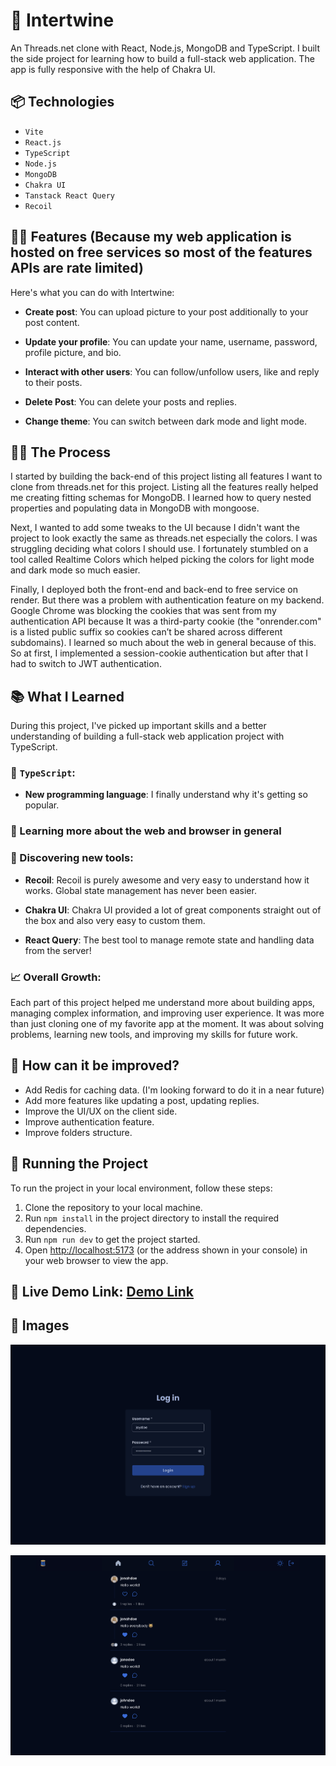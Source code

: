 # 🧵 Intertwine

An Threads.net clone with React, Node.js, MongoDB and TypeScript. I built the side project for learning how to build a full-stack web application. The app is fully responsive with the help of Chakra UI.

## 📦 Technologies

- `Vite`
- `React.js`
- `TypeScript`
- `Node.js`
- `MongoDB`
- `Chakra UI`
- `Tanstack React Query`
- `Recoil`

## 👨‍💻 Features (Because my web application is hosted on free services so most of the features APIs are rate limited)

Here's what you can do with Intertwine:

- **Create post**: You can upload picture to your post additionally to your post content.

- **Update your profile**: You can update your name, username, password, profile picture, and bio.

- **Interact with other users**: You can follow/unfollow users, like and reply to their posts.

- **Delete Post**: You can delete your posts and replies.

- **Change theme**: You can switch between dark mode and light mode.

## 👨‍🍳 The Process

I started by building the back-end of this project listing all features I want to clone from threads.net for this project. Listing all the features really helped me creating fitting schemas for MongoDB. I learned how to query nested properties and populating data in MongoDB with mongoose.

Next, I wanted to add some tweaks to the UI because I didn't want the project to look exactly the same as threads.net especially the colors. I was struggling deciding what colors I should use. I fortunately stumbled on a tool called Realtime Colors which helped picking the colors for light mode and dark mode so much easier.

Finally, I deployed both the front-end and back-end to free service on render. But there was a problem with authentication feature on my backend. Google Chrome was blocking the cookies that was sent from my authentication API because It was a third-party cookie (the "onrender.com" is a listed public suffix so cookies can’t be shared across different subdomains). I learned so much about the web in general because of this. So at first, I implemented a session-cookie authentication but after that I had to switch to JWT authentication.

## 📚 What I Learned

During this project, I've picked up important skills and a better understanding of building a full-stack web application project with TypeScript.

### 🧠 `TypeScript`:

- **New programming language**: I finally understand why it's getting so popular.

### 📝 Learning more about the web and browser in general

### 🛒 Discovering new tools:

- **Recoil**: Recoil is purely awesome and very easy to understand how it works. Global state management has never been easier.

- **Chakra UI**: Chakra UI provided a lot of great components straight out of the box and also very easy to custom them.

- **React Query**: The best tool to manage remote state and handling data from the server!

### 📈 Overall Growth:

Each part of this project helped me understand more about building apps, managing complex information, and improving user experience. It was more than just cloning one of my favorite app at the moment. It was about solving problems, learning new tools, and improving my skills for future work.

## 💭 How can it be improved?

- Add Redis for caching data. (I'm looking forward to do it in a near future)
- Add more features like updating a post, updating replies.
- Improve the UI/UX on the client side.
- Improve authentication feature.
- Improve folders structure.

## 🚦 Running the Project

To run the project in your local environment, follow these steps:

1. Clone the repository to your local machine.
2. Run `npm install` in the project directory to install the required dependencies.
3. Run `npm run dev` to get the project started.
4. Open [http://localhost:5173](http://localhost:5173) (or the address shown in your console) in your web browser to view the app.

## 🔗 Live Demo Link: [Demo Link](https://intertwine.onrender.com)

## 📸 Images
![Screenshot of login page.](https://github.com/nguyenhuynhlong99/intertwine/blob/master/frontend/public/intertwine.onrender.com_auth.png)

![Screenshot of home page.](https://github.com/nguyenhuynhlong99/intertwine/blob/master/frontend/public/intertwine.onrender.com_home.png)
